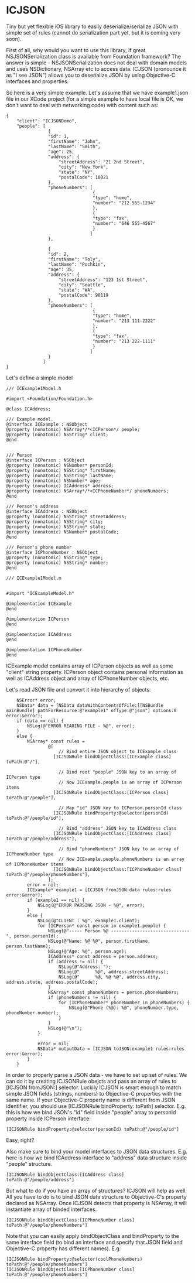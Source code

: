 ICJSON
======

Tiny but yet flexible iOS library to easily deserialize/serialize JSON with simple set of rules (cannot do serialization part yet, but it is coming very soon).

First of all, why would you want to use this library, if great NSJSONSerialization class is available from Foundation framework? The answer is simple - NSJSONSerialization does not deal with domain models and uses NSDictionary, NSArray etc to access data. ICJSON (pronounce it as "I see JSON") allows you to deserialize JSON by using Objective-C interfaces and properties.

So here is a very simple example. Let's assume that we have example1.json file in our XCode project (for a simple example to have local file is OK, we don't want to deal with networking code) with content such as:

```
{
    "client": "ICJSONDemo",
    "people": [
                {
                "id": 1,
                "firstName": "John",
                "lastName": "Smith",
                "age": 25,
                "address": {
                    "streetAddress": "21 2nd Street",
                    "city": "New York",
                    "state": "NY",
                    "postalCode": 10021
                },
                "phoneNumbers": [
                                 {
                                 "type": "home",
                                 "number": "212 555-1234"
                                 },
                                 {
                                 "type": "fax",
                                 "number": "646 555-4567"
                                 }
                                ]
                },

                {
                "id": 2,
                "firstName": "Toly",
                "lastName": "Pochkin",
                "age": 35,
                "address": {
                    "streetAddress": "123 1st Street",
                    "city": "Seattle",
                    "state": "WA",
                    "postalCode": 98119
                },
                "phoneNumbers": [
                                 {
                                 "type": "home",
                                 "number": "213 111-2222"
                                 },
                                 {
                                 "type": "fax",
                                 "number": "213 222-1111"
                                 }
                                ]
                }
              ]
}
```

Let's define a simple model

```
/// ICExample1Model.h

#import <Foundation/Foundation.h>

@class ICAddress;

/// Example model.
@interface ICExample : NSObject
@property (nonatomic) NSArray*/*<ICPerson*/ people;
@property (nonatomic) NSString* client;
@end


/// Person
@interface ICPerson : NSObject
@property (nonatomic) NSNumber* personId;
@property (nonatomic) NSString* firstName;
@property (nonatomic) NSString* lastName;
@property (nonatomic) NSNumber* age;
@property (nonatomic) ICAddress* address;
@property (nonatomic) NSArray*/*<ICPhoneNumber*/ phoneNumbers;
@end

/// Person's address
@interface ICAddress : NSObject
@property (nonatomic) NSString* streetAddress;
@property (nonatomic) NSString* city;
@property (nonatomic) NSString* state;
@property (nonatomic) NSNumber* postalCode;
@end

/// Person's phone number
@interface ICPhoneNumber : NSObject
@property (nonatomic) NSString* type;
@property (nonatomic) NSString* number;
@end

```

```
/// ICExample1Model.m


#import "ICExampleModel.h"

@implementation ICExample
@end

@implementation ICPerson
@end

@implementation ICAddress
@end

@implementation ICPhoneNumber
@end
```

ICExample model contains array of ICPerson objects as well as some "client" string property. ICPerson object contains personal information as well as ICAddress object and array of ICPhoneNumber objects, etc.

Let's read JSON file and convert it into hierarchy of objects:

```
    NSError* error;
    NSData* data = [NSData dataWithContentsOfFile:[[NSBundle mainBundle] pathForResource:@"example1" ofType:@"json"] options:0 error:&error];
    if (data == nil) {
        NSLog(@"ERROR READING FILE - %@", error);
    }
    else {
        NSArray* const rules =
                @[
                    // Bind entire JSON object to ICExample class
                  [ICJSONRule bindObjectClass:[ICExample class]        toPath:@"/"],

                    // Bind root "people" JSON key to an array of ICPerson type
                    // Now ICExample.people is an array of ICPerson items
                  [ICJSONRule bindObjectClass:[ICPerson class]         toPath:@"/people"],

                    // Map "id" JSON key to ICPerson.personId class
                  [ICJSONRule bindProperty:@selector(personId)         toPath:@"/people/id"],

                    // Bind "address" JSON key to ICAddress class
                  [ICJSONRule bindObjectClass:[ICAddress class]        toPath:@"/people/address"],

                    // Bind "phoneNumbers" JSON key to an array of ICPhoneNumber type
                    // Now ICExample.people.phoneNumbers is an array of ICPhoneNumber items
                  [ICJSONRule bindObjectClass:[ICPhoneNumber class]    toPath:@"/people/phoneNumbers"],
                ];
        error = nil;
        ICExample* example1 = [ICJSON fromJSON:data rules:rules error:&error];
        if (example1 == nil) {
            NSLog(@"ERROR PARSING JSON - %@", error);
        }
        else {
            NSLog(@"CLIENT : %@", example1.client);
            for (ICPerson* const person in example1.people) {
                NSLog(@"----- Person %@ ------------------------------", person.personId);
                NSLog(@"Name: %@ %@", person.firstName, person.lastName);
                NSLog(@"Age: %@", person.age);
                ICAddress* const address = person.address;
                if (address != nil) {
                    NSLog(@"Address: ");
                    NSLog(@"      %@", address.streetAddress);
                    NSLog(@"      %@, %@ %@", address.city, address.state, address.postalCode);
                }
                NSArray* const phoneNumbers = person.phoneNumbers;
                if (phoneNumbers != nil) {
                    for (ICPhoneNumber* phoneNumber in phoneNumbers) {
                        NSLog(@"Phone (%@): %@", phoneNumber.type, phoneNumber.number);
                    }
                }
                NSLog(@"\n");
            }
            
            error = nil;
            NSData* outputData = [ICJSON toJSON:example1 rules:rules error:&error];
        }
    }
```

In order to properly parse a JSON data - we have to set up set of rules. We can do it by creating ICJSONRule obejcts and pass an array of rules to [ICJSON fromJSON:] selector. Luckily ICJSON is smart enough to match simple JSON fields (strings, numbers) to Objective-C properties with the same name. If your Objective-C property name is different from JSON identifier, you should use [ICJSONRule bindProperty: toPath] selector. E.g. this is how we bind JSON's "id" field inside "people" array to personId property inside ICPerson interface:

```
[ICJSONRule bindProperty:@selector(personId) toPath:@"/people/id"]
```

Easy, right?

Also make sure to bind your model interfaces to JSON data structures. E.g. here is how we bind ICAddress interface to "address" data structure inside "people" structure.

```
[ICJSONRule bindObjectClass:[ICAddress class] toPath:@"/people/address"]
```

But what to do if you have an array of structures? ICJSON will help as well. All you have to do is to bind JSON data structure to Objective-C's property declared as NSArray. Once ICJSON detects that property is NSArray, it will instantiate array of binded interfaces.

```
[ICJSONRule bindObjectClass:[ICPhoneNumber class]    toPath:@"/people/phoneNumbers"]
```

Note that you can easily apply bindObjectClass and bindProperty to the same interface field (to bind an interface and specify that JSON field and Objective-C property has different names). E.g.

```
[ICJSONRule bindProperty:@selector(coolPhoneNumbers) toPath:@"/people/phoneNumbers"]
[ICJSONRule bindObjectClass:[ICPhoneNumber class] toPath:@"/people/phoneNumbers"]
```
